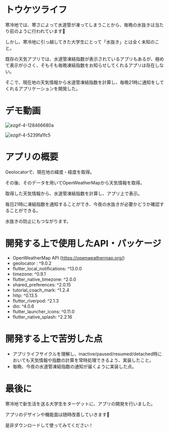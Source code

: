 # トウケツライフ

寒冷地では、寒さによって水道管が凍ってしまうことから、毎晩の水抜きは当たり前のように行われています🚰

しかし、寒冷地に引っ越してきた大学生にとって「水抜き」とは全く未知のこと。

既存の天気アプリでは、水道管凍結指数が表示されているアプリもあるが、極めて表示が小さく、そもそも毎晩凍結指数をお知らせしてくれるアプリは存在しない。

そこで、現在地の天気情報から水道管凍結指数を計算し、毎晩21時に通知をしてくれるアプリケーションを開発した。

# デモ動画

![ezgif-4-128466680a](https://user-images.githubusercontent.com/74311952/211473419-b025e790-b6ef-4799-a3ef-f08524b83d66.gif)

![ezgif-4-5239fa1fc5](https://user-images.githubusercontent.com/74311952/211474547-d7569275-aa13-41b3-8759-782b5105a08b.gif)


# アプリの概要

Geolocatorで、現在地の緯度・経度を取得。

その後、そのデータを用いてOpenWeatherMapから天気情報を取得。

取得した天気情報から、水道管凍結指数を計算し、アプリ上で表示。

毎日21時に凍結指数を通知することができ、今夜の水抜きが必要かどうか確認することができる。

水抜きの防止にもつながります。

# 開発する上で使用したAPI・パッケージ

* OpenWeatherMap API (https://openweathermap.org/)
* geolocator : ^9.0.2
* flutter_local_notifications: ^13.0.0
* timezone: ^0.9.1
* flutter_native_timezone: ^2.0.0
* shared_preferences: ^2.0.15
* tutorial_coach_mark: ^1.2.4
* http: ^0.13.5
* flutter_riverpod: ^2.1.3
* dio: ^4.0.6
* flutter_launcher_icons: ^0.11.0
* flutter_native_splash: ^2.2.16

# 開発する上で苦労した点

* アプリライフサイクルを理解し、inactive/paused/resumed/detached時においても天気情報や指数の計算を常時処理できるよう、実装したこと。
* 毎晩、今夜の水道管凍結指数の通知が届くように実装した点。

# 最後に

寒冷地で新生活を送る大学生をターゲットに、アプリの開発を行いました。

アプリのデザインや機能面は随時改善していきます🚰

是非ダウンロードして使ってみてください！